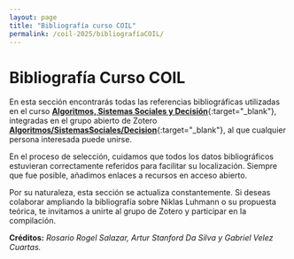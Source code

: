 ```yaml
---
layout: page
title: "Bibliografía curso COIL"
permalink: /coil-2025/bibliografíaCOIL/
---
```


# Bibliografía Curso COIL

En esta sección encontrarás todas las referencias bibliográficas utilizadas en el curso [**Algoritmos, Sistemas Sociales y Decisión**](https://zenodo.org/records/15770097){:target="_blank"}, integradas en el grupo abierto de Zotero **[Algoritmos/SistemasSociales/Decision](https://www.zotero.org/groups/5775713/algoritmossistemassocialesdecision)**{:target="_blank"}, al que cualquier persona interesada puede unirse.

En el proceso de selección, cuidamos que todos los datos bibliográficos estuvieran correctamente referidos para facilitar su localización. Siempre que fue posible, añadimos enlaces a recursos en acceso abierto.

Por su naturaleza, esta sección se actualiza constantemente. Si deseas colaborar ampliando la bibliografía sobre Niklas Luhmann o su propuesta teórica, te invitamos a unirte al grupo de Zotero y participar en la compilación.

**Créditos:**  *Rosario Rogel Salazar, Artur Stanford Da Silva y Gabriel Velez Cuartas.*

<script src="https://bibbase.org/show?bib=https%3A%2F%2Fbibbase.org%2Fzotero-group%2Frosariorogel%2F5775713&jsonp=1"></script>
